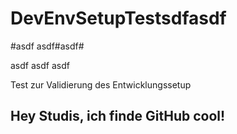 # DevEnvSetupTestsdfasdf
#asdf
asdf#asdf#

asdf
asdf
asdf


Test zur Validierung des Entwicklungssetup

## Hey Studis, ich finde GitHub cool!